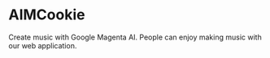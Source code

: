 # AIMCookie
Create music with Google Magenta AI. People can enjoy making music with our web application.
